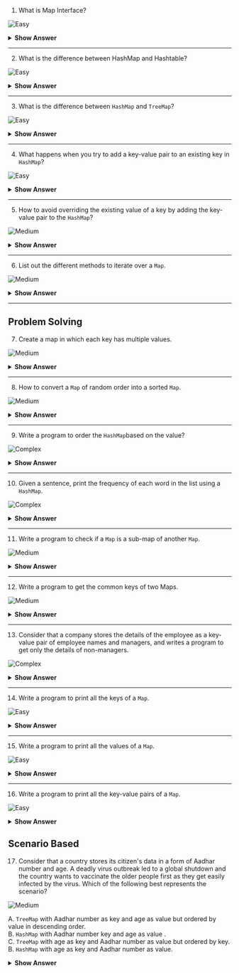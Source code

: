 1. What is Map Interface?

![Easy](https://github.com/revaturelabs/interviewquestions/blob/dev/ComplexityTags/simple%20(2).svg)

<details>
<summary><b>Show Answer</b></summary>
<blockquote>

- `Map` is an object that stores key and value pairs.
- `Map` doesn't store duplicate values and one key can have at most one value

</blockquote>

</details>

---

2. What is the difference between HashMap and Hashtable?

![Easy](https://github.com/revaturelabs/interviewquestions/blob/dev/ComplexityTags/simple%20(2).svg)

<details>

<summary><b>Show Answer</b></summary>
 
<blockquote>

Both HashMap and Hashtable are used to store data in key and value form. Both are using hashing technique to store unique keys.

|Sl.No|HashMap                |Hashtable                                         |
|-----|-----------------------|--------------------------------------------------|
| 01. |HashMap is **non synchronized**. It is not thread safe and can't be shared between many threads without proper synchronization code.|Hashtable is **synchronized**. It is thread-safe and can be shared with many threads.|
| 02. |HashMap allows one null key and multiple null values.|Hashtable doesn't allow any null key or value.|
| 03. |HashMap is a new class introduced in JDK 1.2.|Hashtable is a legacy class.|
| 04. |HashMap is fast.       |Hashtable is slow.|
| 05. |HashMap is traversed by Iterator.    |Hashtable is traversed by Enumerator and Iterator.|
| 06. |HashMap<K, V> hm = new HashMap<K, V>() |Hashtable<K, V> ht = new Hashtable<K, V>()|
    
 </blockquote>

</details>

---
3. What is the difference between `HashMap` and `TreeMap`?
    
![Easy](https://github.com/revaturelabs/interviewquestions/blob/dev/ComplexityTags/simple%20(2).svg)

<details>

<summary><b>Show Answer</b></summary>

<blockquote>
    
The `HashMap` and `TreeMap` both are classes of the Java Collections framework. Java Map implementation usually acts as a bucketed hash table. When buckets get too large, they get transformed into nodes of TreeNodes, each structured similarly to those in java.util.TreeMap.

|HashMap                           |TreeMap                           |
|----------------------------------|----------------------------------|
| `HashMap` is a hashtable-based implementation of Map interface.|`TreeMap` is a Tree structure-based implementation of `Map` interface.|
|`HashMap` implements `Map`, Cloneable, and Serializable interface.|`TreeMap` implements NavigableMap, Cloneable, and Serializable interface.|
|`HashMap` allows a single null key and multiple null values.|`TreeMap` does not allow null keys but can have multiple null values.|
|`HashMap` allows heterogeneous elements because it does not perform sorting on keys.|`TreeMap` allows homogeneous values as a key because of sorting.|
|`HashMap` is faster than TreeMap because it provides constant-time performance that is O(1) for the basic operations like `get()` and `put()`.|`TreeMap` is slow in comparison to `HashMap` because it provides the performance of O(log(n)) for most operations like `add()`, `remove()` and `contains()`.|
|The `HashMap` class uses the `HashTable`.    |`TreeMap` internally uses a Red-Black tree, which is a self-balancing Binary Search Tree.|
|It uses the `equals()` method of the Object class to compare keys. The `equals()` method of the Map class overrides it.|It uses the `compareTo()` method to compare keys.|
|`HashMap` class contains only basic functions like `get()`, `put()`, `KeySet()`, etc. .|`TreeMap class` is rich in functionality, because it contains functions like: `tailMap()`, `firstKey()`, `lastKey()`, `pollFirstEntry()`,`pollLastEntry()`.|
|Order of elements  HashMap does not maintain any order.|The elements are sorted in natural order (ascending).|
|The HashMap should be used when we do not require key-value pair in sorted order.| The TreeMap should be used when we require key-value pair in sorted (ascending) order.|

   </blockquote>
</details>

---
4. What happens when you try to add a key-value pair to an existing key in `HashMap`?
    
![Easy](https://github.com/revaturelabs/interviewquestions/blob/dev/ComplexityTags/simple%20(2).svg)

<details>
<summary><b>Show Answer</b></summary>
 
<blockquote>

- When you try to add a key-value pair to `HashMap` and the key already exists, it overrides the value.

``` java
import java.util.*;

public class ExistingKey {
    public static void main(String[] args) {
        HashMap<String,Integer> hm = new HashMap<>();
        hm.put("Java",1.5);
        System.out.println(hm.get("Java"));
        hm.put("Java",1.8);
        System.out.println(hm.get("Java"));
        
    }
}


```
- the output of the program is :
- 1.5
- 1.8 
- The value for Java is overridden from 1.5 to 1.8.



</details>
    
---
5. How to avoid overriding the existing value of a key by adding the key-value pair to the `HashMap`?
    
![Medium](https://github.com/revaturelabs/interviewquestions/blob/dev/ComplexityTags/Medium%20(2).svg)



<details>
<summary><b>Show Answer</b></summary>

<blockquote>
        
``` java
import java.util.*;
public class ExistingKey {
    public static void main(String[] args) {
        HashMap<String,Integer> hm = new HashMap<>();
        hm.put("Java",1.5);
        System.out.println(hm.get("Java"));
        hm.putIfAbsent("Java",1.8);
        System.out.println(hm.get("Java"));
    }
}



```

- The output of the program is :
- 1.5
- 1.5
        
</blockquote>
        
<details>
<summary><b>Explanation</b></summary>
    
> The value for Java is not overridden because `putIfAbsent()` adds key and value, only if it doesn't exist previously.

</details>
    </details>
    
  ---

6. List out the different methods to iterate over a `Map`.
    
![Medium](https://github.com/revaturelabs/interviewquestions/blob/dev/ComplexityTags/Medium%20(2).svg)



<details>
<summary><b>Show Answer</b></summary>
<blockquote>

- Collection view methods are used to view a `Map` as a Collection.
- They are the only means to iterate over a `Map`.
- `keySet`:  the set of keys in the `Map`.
- `values`: the Collection of values obtained from the `Map`.
- `entrySet`: the set of key-value pairs from a `Map`. 

</blockquote>
</details>

---
    
## Problem Solving

7. Create a map in which each key has multiple values.
    
![Medium](https://github.com/revaturelabs/interviewquestions/blob/dev/ComplexityTags/Medium%20(2).svg)



<details>
<summary><b>Show Answer</b></summary>

<blockquote>
    
``` java

public class MultiMap {
    public static void main(String[] args) {
        Map<String, List<String >> Multimap = new HashMap<>();
        ArrayList<String> al = new ArrayList<>();
        al.add("Sheldon Cooper");
        al.add("Leslie Winkle");
        al.add("Barry Kripkie");
        Multimap.put("Theoretical Physists",al );
    }
}


```
</blockquote>
    
<details>
<summary><b>Explanation</b></summary>
<blockquote>

- A Map is created with keys as Strings and Values as `ArrayList<String>`.
- An `ArrayList` can store String objects.
- Since each key will be referenced to a single `ArrayList`, no conditions are violated.
</blockquote>
</details>

</details>

 ---

8. How to convert a `Map` of random order into a sorted  `Map`.
    
![Medium](https://github.com/revaturelabs/interviewquestions/blob/dev/ComplexityTags/Medium%20(2).svg)



<details>
<summary><b>Show Answer</b></summary>

<blockquote>
    
``` java

public class OrderedMap {
    public static void main(String[] args) {
        HashMap<Integer,String> hm = new HashMap<>();
        hm.put(1,"Stephen Hawkins");
        hm.put(2,"Albert Einsten");
        hm.put(3,"Michel Faraday");
        hm.put(4,"Issac Newton");
        TreeMap<Integer,String > tm = new TreeMap<>(hm);
    }
}


```
    
</blockquote>
<details>
<summary><b>Explanation</b></summary>

<blockquote>

- `HashMap` stores keys and values in random order, whereas `TreeMap` stores all the elements in sorted order.
- By creating a `TreeMap` and adding all the values of `HashMap` to `TreeMap`, a sorted `Map` is created.

</blockquote>
</details>


</details>
    
  ---

9. Write a program to order the `HashMap`based on the value?
    
![Complex](https://github.com/revaturelabs/interviewquestions/blob/dev/ComplexityTags/Complex%20(2).svg)


<details>
<summary><b>Show Answer</b></summary>

   <blockquote>
       
``` java
public class ValueOrder {
    public static void main(String[] args) {
        HashMap<Integer,String> hm = new HashMap<>();
        hm.put(1,"Stephen Hawkins");
        hm.put(2,"Albert Einsten");
        hm.put(3,"Michel Faraday");
        hm.put(4,"Issac Newton");
        hm.entrySet().stream().sorted(Map.Entry.comparingByValue()).forEach(System.out::println);
    }
}



```

</blockquote>

<details>

<summary><b>Explanation</b></summary>

<blockquote>

- A HashMap is created and the elements are sorted by value using aggregate functions.


</blockquote>


</details>
</details>
    
---

10. Given a sentence, print the frequency of each word in the list using a `HashMap`.
    
![Complex](https://github.com/revaturelabs/interviewquestions/blob/dev/ComplexityTags/Complex%20(2).svg)

<details>

<summary><b>Show Answer</b></summary>

 <blockquote>
     
``` java
import java.util.*;
public class DistinctWords {
    public static void main(String[] args) {
        String sentence= "The world is full of obvious things, which nobody by any chance ever observes, I repeat nobody";
        String[] s = sentence.split(" ");
        HashMap<String,Integer> hm = new HashMap<>();
        for(String w: s)
        {
            Integer frequency = hm.get(w);
            if(frequency==null)
            {
                hm.put(w,1);
            }
            else {
                hm.put(w, frequency + 1);
            }
        }
        System.out.println(hm.size()+ " Distinct Words");
        System.out.println(hm);
    }
}


```
</blockquote>

<details>
<summary><b>Explanation</b></summary>
<blockquote>

- A `String` array of the given string is created, if the words are new, then a new key-value pair with word and frequency is added to the map and if the word already exists, then the frequency is increased by 1.

</blockquote>
</details>
</details>
    
---

11. Write a program to check if a `Map` is a sub-map of another `Map`.

![Medium](https://github.com/revaturelabs/interviewquestions/blob/dev/ComplexityTags/Medium%20(2).svg)


<details>

<summary><b>Show Answer</b></summary>

<blockquote>
    
``` java
import java.util.*;
public class SubMap {
    public static void main(String[] args) {
        HashMap<String,Integer> Map1 = new HashMap<>();
        Map1.put("Jupiter",1);
        Map1.put("Saturn",2);
        Map1.put("Venus",3);
        HashMap<String,Integer> Map2 = new HashMap<>();
        Map2.put("Jupiter",1);
        Map2.put("Saturn",2);
        System.out.println(Map1.entrySet().containsAll(Map2.entrySet()));
    }
}


```

 </blockquote>
    
<details>
<summary><b>Explanation</b></summary>
<blockquote>

- `entrySet()` gets all the key and value pairs to form the `Map` and `containsAll(Collection)` returns true if Map1 contains all the key-value pairs of Map2.

</blockquote>
</details>


</details>
    
---

12. Write a program to get the common keys of two Maps.
    
![Medium](https://github.com/revaturelabs/interviewquestions/blob/dev/ComplexityTags/Medium%20(2).svg)



<details>
<summary><b>Show Answer</b></summary>

<blockquote>
        
``` java

import java.util.*;
public class CommonKeys {
    public static void main(String[] args) {
        HashMap<String,Integer> Map1 = new HashMap<>();
        Map1.put("Jupiter",1);
        Map1.put("Saturn",2);
        Map1.put("Venus",3);
        HashMap<String,Integer> Map2 = new HashMap<>();
        Map2.put("Jupiter",1);
        Map2.put("Saturn",2);
        HashMap<String ,Integer> CommonKeys = new HashMap<>(Map1);
        CommonKeys.entrySet().retainAll(Map2.entrySet());
        System.out.println(CommonKeys.keySet());
    }
}



``` 
    
</blockquote>
    
<details>
<summary><b>Explanation</b></summary>

> - A new `HashMap` CommonKeys is created to avoid changing the existing HashMaps and `retainAll()` methods to give the intersection of two Maps. 


</details>

</details>
    
 ---

13. Consider that a company stores the details of the employee as a key-value pair of employee names and managers, and writes a program to get only the details of non-managers.
    
    
![Complex](https://github.com/revaturelabs/interviewquestions/blob/dev/ComplexityTags/Complex%20(2).svg)

<details>
<summary><b>Show Answer</b></summary>

<blockquote>
    
``` java
import java.util.*;
public class Employee {
    public static void main(String[] args) {
        HashMap<String,String> Employees = new HashMap<>();
        Employees.put("Dwight", "Michel");
        Employees.put("Jim","Michel");
        Employees.put("Michel","Jan");
        HashSet<String> NonManagers = new HashSet<>(Employees.keySet());
        NonManagers.removeAll(Employees.values());
        System.out.println(NonManagers);
    }
}



```
</blockquote>
    
<details>
<summary><b>Explanation</b></summary>
 
<blockquote>

- Employees contain employee name as key and manager name as value
- A `HashSet` is created with all the employee names
- From the hash set, all the manager names are removed by getting the manager names from `Employee.values()`.
- `removeAll()` method deletes all the values from the list that are present in a specific collection.



</blockquote>
 
</details>
</details>
    
    
---

14. Write a program to print all the keys of a `Map`.
    
![Easy](https://github.com/revaturelabs/interviewquestions/blob/dev/ComplexityTags/simple%20(2).svg)

<details>
<summary><b>Show Answer</b></summary>

<blockquote>
 
``` java
import java.util.*;
public class Employee {
    public static void main(String[] args) {
        HashMap<String,String> Employees = new HashMap<>();
        Employees.put("Dwight", "Michel");
        Employees.put("Jim","Michel");
        Employees.put("Michel","Jan");
        for( String s: Employees.keySet()){
            System.out.println(s);
        }
    }
}

```
    
</blockquote>

<details>
<summary><b>Explanation</b></summary>
 
<blockquote>

- `keySet()` returns all the keys of a `Map`. 
</blockquote>
 
</details>
</details>
    
---

15. Write a program to print all the values of a `Map`.
    
![Easy](https://github.com/revaturelabs/interviewquestions/blob/dev/ComplexityTags/simple%20(2).svg)

<details>
<summary><b>Show Answer</b></summary>

<blockquote>
    
``` java
import java.util.*;
public class Employee {
    public static void main(String[] args) {
        HashMap<String,String> Employees = new HashMap<>();
        Employees.put("Dwight", "Michel");
        Employees.put("Jim","Michel");
        Employees.put("Michel","Jan");
        for( String s: Employees.values()){
            System.out.println(s);
        }
    }
}

```
    
</blockquote>
 
<details>
<summary><b>Explanation</b></summary>
 
<blockquote>

- `values(?)` returns all the values of a `Map`. 
 
</blockquote>
 
</details>
</details>
    
 ---

16. Write a program to print all the key-value pairs of a `Map`.
    
![Easy](https://github.com/revaturelabs/interviewquestions/blob/dev/ComplexityTags/simple%20(2).svg)

<details>
<summary><b>Show Answer</b></summary>

 <blockquote>
     
``` java
import java.util.*;
public class Employee {
    public static void main(String[] args) {
        HashMap<String,String> Employees = new HashMap<>();
        Employees.put("Dwight", "Michel");
        Employees.put("Jim","Michel");
        Employees.put("Michel","Jan");
        for( Map.Entry<String,String> emp : Employees.entrySet()){
            System.out.println(emp.getKey()+": "+emp.getValue());
        }
    }
}

```
     
</blockquote>

<details>
<summary><b>Explanation</b></summary>
 
<blockquote>

- `entrySet()` returns all the key and value pairs of a `Map` and `get key` and `getValue` are used to get keys and values individually from an `entrySet`. 
 
</blockquote>
 
</details>
</details>



## Scenario Based

17. Consider that a country stores its citizen's data in a form of Aadhar number and age. A deadly virus outbreak led to a global shutdown and the country wants to vaccinate the older people first as they get easily infected by the virus. Which of the following best represents the scenario?
    
![Medium](https://github.com/revaturelabs/interviewquestions/blob/dev/ComplexityTags/Medium%20(2).svg)

A. `TreeMap` with Aadhar number as key and age as value but ordered by value in descending order.<br>
B. `HashMap` with Aadhar number key and age as value .<br>
C. `TreeMap` with age as key and Aadhar number as value but ordered by key.<br>
B. `HashMap` with age as key and Aadhar number as value.<br>

<details>
<summary><b>Show Answer</b></summary>

> A
    
<details>
<summary><b>Explanation</b></summary>

> `TreeMap` orders elements in a certain order and many people can be of the same age but everyone has a unique Aadhar number and by ordering them in descending order the people with high age will come first in the list.

</details>

</details>





